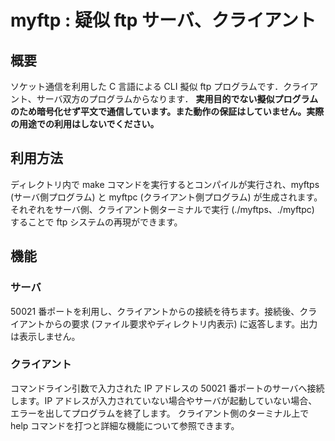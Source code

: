 # myftp : 疑似 ftp サーバ、クライアント
## 概要
ソケット通信を利用した C 言語による CLI 擬似 ftp プログラムです．クライアント、サーバ双方のプログラムからなります．
**実用目的でない擬似プログラムのため暗号化せず平文で通信しています。また動作の保証はしていません。実際の用途での利用はしないでください。**

## 利用方法
ディレクトリ内で make コマンドを実行するとコンパイルが実行され、myftps (サーバ側プログラム) と myftpc (クライアント側プログラム) が生成されます。それぞれをサーバ側、クライアント側ターミナルで実行 (./myftps、./myftpc) することで ftp システムの再現ができます。

## 機能
### サーバ
50021 番ポートを利用し、クライアントからの接続を待ちます。接続後、クライアントからの要求 (ファイル要求やディレクトリ内表示) に返答します。出力は表示しません。
### クライアント
コマンドライン引数で入力された IP アドレスの 50021 番ポートのサーバへ接続します。IP アドレスが入力されていない場合やサーバが起動していない場合、エラーを出してプログラムを終了します。
クライアント側のターミナル上で help コマンドを打つと詳細な機能について参照できます。
